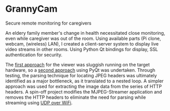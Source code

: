 # GrannyCam
Secure remote monitoring for caregivers

An eldery family member's change in health necessitated close monitoring, even while caregiver was out of the room.
Using available parts (Pi clone, webcam, (wireless) LAN), I created a client-server system to display live video streams in other rooms. Using Python Qt bindings for display, SSL authentication for security.

The [first approach](https://gist.github.com/cms-/1cd8ff5083884a4355bd65f084eda927) for the viewer was sluggish running on the target hardware, so a [second approach](https://gist.github.com/cms-/1cd8ff5083884a4355bd65f084eda927) using PyQt was undertaken. Through testing, the parsing technique for locating JPEG headers was ultimately identified as a major bottleneck, as it translated to a nested loop. A simpler approach was used for extracting the image data from the series of HTTP headers. A spin-off project modifies the MJPEG-Streamer application and removes the HTTP headers to eliminate the need for parsing while streaming using [UDP over WiFi](https://github.com/cms-/dtls-streamer/blob/master/programs/ssl/ssl_server2.c).
